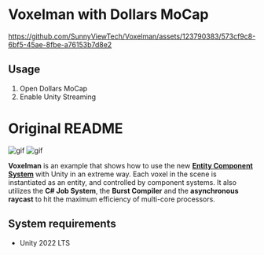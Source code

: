 Voxelman with Dollars MoCap
========

https://github.com/SunnyViewTech/Voxelman/assets/123790383/573cf9c8-6bf5-45ae-8fbe-a76153b7d8e2

Usage
-------------------
1. Open Dollars MoCap
2. Enable Unity Streaming




Original README
========

![gif](https://github.com/keijiro/Voxelman/assets/343936/007c60af-dc88-4137-af3d-41820a681761)
![gif](https://github.com/keijiro/Voxelman/assets/343936/8f6e6a29-cf0e-4a8b-afc1-8a87804cb518)

**Voxelman** is an example that shows how to use the new **[Entity Component
System]** with Unity in an extreme way. Each voxel in the scene is instantiated
as an entity, and controlled by component systems. It also utilizes the **C#
Job System**, the **Burst Compiler** and the **asynchronous raycast** to hit
the maximum efficiency of multi-core processors.

[Entity Component System]: https://unity.com/ecs

System requirements
-------------------

- Unity 2022 LTS
